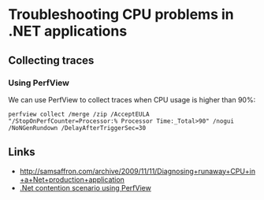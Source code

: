 
Troubleshooting CPU problems in .NET applications
=================================================

Collecting traces
-----------------

### Using PerfView ###

We can use PerfView to collect traces when CPU usage is higher than 90%:

    perfview collect /merge /zip /AcceptEULA "/StopOnPerfCounter=Processor:% Processor Time:_Total>90" /nogui /NoNGenRundown /DelayAfterTriggerSec=30



Links
-----

- <http://samsaffron.com/archive/2009/11/11/Diagnosing+runaway+CPU+in+a+Net+production+application>
- [.Net contention scenario using PerfView](http://blogs.msdn.com/b/rihamselim/archive/2014/02/25/net-contention-scenario-using-perfview.aspx)

